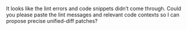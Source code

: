 It looks like the lint errors and code snippets didn’t come through. Could you please paste the lint messages and relevant code contexts so I can propose precise unified-diff patches?